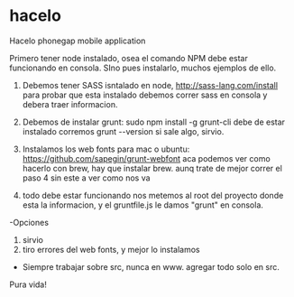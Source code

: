 hacelo
======

Hacelo phonegap mobile application 

Primero tener node instalado, osea el comando NPM debe estar funcionando en consola.
SIno pues instalarlo, muchos ejemplos de ello.

1) Debemos tener SASS isntalado en node, http://sass-lang.com/install
para probar que esta instalado debemos correr sass en consola y debera traer informacion.

2) Debemos de instalar grunt: sudo npm install -g grunt-cli
debe de estar instalado corremos grunt --version
si sale algo, sirvio.

3) Instalamos los web fonts para mac o ubuntu: https://github.com/sapegin/grunt-webfont 
aca podemos ver como hacerlo
con brew, hay que instalar brew. aunq trate de mejor correr el paso 4 sin este a ver como nos va

3) todo debe estar funcionando
nos metemos al root del proyecto donde esta la informacion, y el gruntfile.js
le damos "grunt" en consola.

-Opciones 
1) sirvio
2) tiro errores del web fonts, y mejor lo instalamos


* Siempre trabajar sobre src, nunca en www. agregar todo solo en src.

Pura vida!